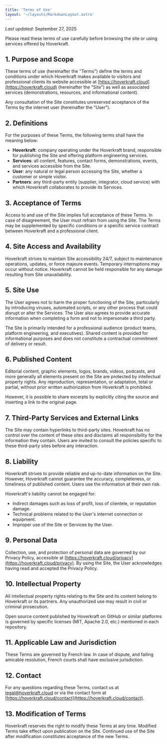 ```yaml
---
title: 'Terms of Use'
layout: '~/layouts/MarkdownLayout.astro'
---
```


_Last updated_: September 27, 2025

Please read these terms of use carefully before browsing the site or using services offered by Hoverkraft.

## 1. Purpose and Scope

These terms of use (hereinafter the "Terms") define the terms and conditions under which Hoverkraft makes available to visitors and professional clients its website accessible at [https://hoverkraft.cloud](https://hoverkraft.cloud) (hereinafter the "Site") as well as associated services (demonstrations, resources, and informational content).

Any consultation of the Site constitutes unreserved acceptance of the Terms by the internet user (hereinafter the "User").

## 2. Definitions

For the purposes of these Terms, the following terms shall have the meaning below:

- **Hoverkraft**: company operating under the Hoverkraft brand, responsible for publishing the Site and offering platform engineering services.
- **Services**: all content, features, contact forms, demonstrations, events, and services accessible from the Site.
- **User**: any natural or legal person accessing the Site, whether a customer or simple visitor.
- **Partners**: any third-party entity (supplier, integrator, cloud service) with which Hoverkraft collaborates to provide its Services.

## 3. Acceptance of Terms

Access to and use of the Site implies full acceptance of these Terms. In case of disagreement, the User must refrain from using the Site. The Terms may be supplemented by specific conditions or a specific service contract between Hoverkraft and a professional client.

## 4. Site Access and Availability

Hoverkraft strives to maintain Site accessibility 24/7, subject to maintenance operations, updates, or force majeure events. Temporary interruptions may occur without notice. Hoverkraft cannot be held responsible for any damage resulting from Site unavailability.

## 5. Site Use

The User agrees not to harm the proper functioning of the Site, particularly by introducing viruses, automated scripts, or any other process that could disrupt or alter the Services. The User also agrees to provide accurate information when completing a form and not to impersonate a third party.

The Site is primarily intended for a professional audience (product teams, platform engineering, and executives). Shared content is provided for informational purposes and does not constitute a contractual commitment of delivery or result.

## 6. Published Content

Editorial content, graphic elements, logos, brands, videos, podcasts, and more generally all elements present on the Site are protected by intellectual property rights. Any reproduction, representation, or adaptation, total or partial, without prior written authorization from Hoverkraft is prohibited.

However, it is possible to share excerpts by explicitly citing the source and inserting a link to the original page.

## 7. Third-Party Services and External Links

The Site may contain hyperlinks to third-party sites. Hoverkraft has no control over the content of these sites and disclaims all responsibility for the information they contain. Users are invited to consult the policies specific to these third-party sites before any interaction.

## 8. Liability

Hoverkraft strives to provide reliable and up-to-date information on the Site. However, Hoverkraft cannot guarantee the accuracy, completeness, or timeliness of published content. Users use the information at their own risk.

Hoverkraft's liability cannot be engaged for:

- Indirect damages such as loss of profit, loss of clientele, or reputation damage.
- Technical problems related to the User's internet connection or equipment.
- Improper use of the Site or Services by the User.

## 9. Personal Data

Collection, use, and protection of personal data are governed by our Privacy Policy, accessible at [https://hoverkraft.cloud/privacy](https://hoverkraft.cloud/privacy). By using the Site, the User acknowledges having read and accepted the Privacy Policy.

## 10. Intellectual Property

All intellectual property rights relating to the Site and its content belong to Hoverkraft or its partners. Any unauthorized use may result in civil or criminal prosecution.

Open source content published by Hoverkraft on GitHub or similar platforms is governed by specific licenses (MIT, Apache 2.0, etc.) mentioned in each repository.

## 11. Applicable Law and Jurisdiction

These Terms are governed by French law. In case of dispute, and failing amicable resolution, French courts shall have exclusive jurisdiction.

## 12. Contact

For any questions regarding these Terms, contact us at [legal@hoverkraft.cloud](mailto:legal@hoverkraft.cloud) or via the contact form at [https://hoverkraft.cloud/contact](https://hoverkraft.cloud/contact).

## 13. Modification of Terms

Hoverkraft reserves the right to modify these Terms at any time. Modified Terms take effect upon publication on the Site. Continued use of the Site after modification constitutes acceptance of the new Terms.
